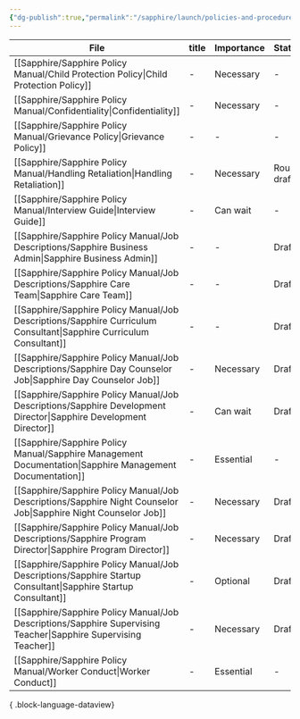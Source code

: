 ```yaml
---
{"dg-publish":true,"permalink":"/sapphire/launch/policies-and-procedures/"}
---
```


| File                                                                                                                   | title | Importance | Status      | Completion | created |
| ---------------------------------------------------------------------------------------------------------------------- | ----- | ---------- | ----------- | ---------- | ------- |
| [[Sapphire/Sapphire Policy Manual/Child Protection Policy\|Child Protection Policy]]                                | \-    | Necessary  | \-          | 10%        | \-      |
| [[Sapphire/Sapphire Policy Manual/Confidentiality\|Confidentiality]]                                                | \-    | Necessary  | \-          | 80%        | \-      |
| [[Sapphire/Sapphire Policy Manual/Grievance Policy\|Grievance Policy]]                                              | \-    | \-         | \-          | \-%        | \-      |
| [[Sapphire/Sapphire Policy Manual/Handling Retaliation\|Handling Retaliation]]                                      | \-    | Necessary  | Rough draft | 50%        | \-      |
| [[Sapphire/Sapphire Policy Manual/Interview Guide\|Interview Guide]]                                                | \-    | Can wait   | \-          | \-%        | \-      |
| [[Sapphire/Sapphire Policy Manual/Job Descriptions/Sapphire Business Admin\|Sapphire Business Admin]]               | \-    | \-         | Draft       | 0%         | \-      |
| [[Sapphire/Sapphire Policy Manual/Job Descriptions/Sapphire Care Team\|Sapphire Care Team]]                         | \-    | \-         | Draft       | 50%        | \-      |
| [[Sapphire/Sapphire Policy Manual/Job Descriptions/Sapphire Curriculum Consultant\|Sapphire Curriculum Consultant]] | \-    | \-         | Draft       | 50%        | \-      |
| [[Sapphire/Sapphire Policy Manual/Job Descriptions/Sapphire Day Counselor Job\|Sapphire Day Counselor Job]]         | \-    | Necessary  | Draft       | 0%         | \-      |
| [[Sapphire/Sapphire Policy Manual/Job Descriptions/Sapphire Development Director\|Sapphire Development Director]]   | \-    | Can wait   | Draft       | 0%         | \-      |
| [[Sapphire/Sapphire Policy Manual/Sapphire Management Documentation\|Sapphire Management Documentation]]            | \-    | Essential  | \-          | \-%        | \-      |
| [[Sapphire/Sapphire Policy Manual/Job Descriptions/Sapphire Night Counselor Job\|Sapphire Night Counselor Job]]     | \-    | Necessary  | Draft       | %          | \-      |
| [[Sapphire/Sapphire Policy Manual/Job Descriptions/Sapphire Program Director\|Sapphire Program Director]]           | \-    | Necessary  | Draft       | 50%        | \-      |
| [[Sapphire/Sapphire Policy Manual/Job Descriptions/Sapphire Startup Consultant\|Sapphire Startup Consultant]]       | \-    | Optional   | Draft       | 50%        | \-      |
| [[Sapphire/Sapphire Policy Manual/Job Descriptions/Sapphire Supervising Teacher\|Sapphire Supervising Teacher]]     | \-    | Necessary  | Draft       | %          | \-      |
| [[Sapphire/Sapphire Policy Manual/Worker Conduct\|Worker Conduct]]                                                  | \-    | Essential  | \-          | \-%        | \-      |

{ .block-language-dataview}
